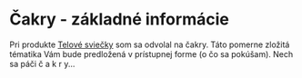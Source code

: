 Čakry - základné informácie
===========================

Pri produkte [Telové sviečky](/sip/p/telove-sviecky/) som sa odvolal na čakry. Táto pomerne zložitá tématika Vám bude predložená v prístupnej forme (o čo sa pokúšam). Nech sa páči č a k r y...